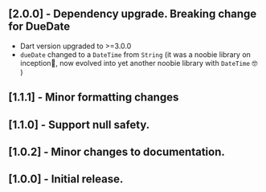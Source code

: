 ## [2.0.0] - Dependency upgrade. Breaking change for DueDate

- Dart version upgraded to >=3.0.0
- `dueDate` changed to a `DateTime` from `String` (it was a noobie library on inception🙂, now evolved into yet another
  noobie library with `DateTime` 🤓 )

## [1.1.1] - Minor formatting changes

## [1.1.0] - Support null safety.

## [1.0.2] - Minor changes to documentation.

## [1.0.0] - Initial release.


